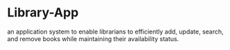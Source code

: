 # Library-App
 an application system to enable librarians to efficiently add, update, search, and remove books while maintaining their availability status. 
